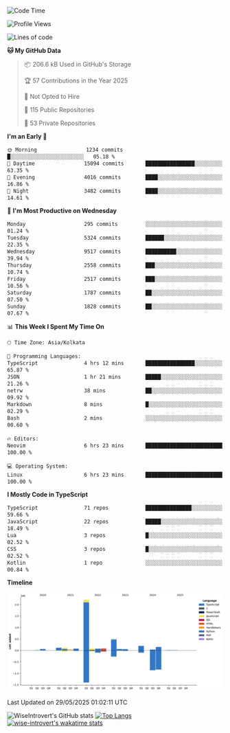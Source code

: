 <!--START_SECTION:waka-->
![Code Time](http://img.shields.io/badge/Code%20Time-2%2C340%20hrs%2043%20mins-blue)

![Profile Views](http://img.shields.io/badge/Profile%20Views-0-blue)

![Lines of code](https://img.shields.io/badge/From%20Hello%20World%20I%27ve%20Written-3.8%20million%20lines%20of%20code-blue)

**🐱 My GitHub Data** 

> 📦 206.6 kB Used in GitHub's Storage 
 > 
> 🏆 57 Contributions in the Year 2025
 > 
> 🚫 Not Opted to Hire
 > 
> 📜 115 Public Repositories 
 > 
> 🔑 53 Private Repositories 
 > 
**I'm an Early 🐤** 

```text
🌞 Morning                1234 commits        █░░░░░░░░░░░░░░░░░░░░░░░░   05.18 % 
🌆 Daytime                15094 commits       ████████████████░░░░░░░░░   63.35 % 
🌃 Evening                4016 commits        ████░░░░░░░░░░░░░░░░░░░░░   16.86 % 
🌙 Night                  3482 commits        ████░░░░░░░░░░░░░░░░░░░░░   14.61 % 
```
📅 **I'm Most Productive on Wednesday** 

```text
Monday                   295 commits         ░░░░░░░░░░░░░░░░░░░░░░░░░   01.24 % 
Tuesday                  5324 commits        ██████░░░░░░░░░░░░░░░░░░░   22.35 % 
Wednesday                9517 commits        ██████████░░░░░░░░░░░░░░░   39.94 % 
Thursday                 2558 commits        ███░░░░░░░░░░░░░░░░░░░░░░   10.74 % 
Friday                   2517 commits        ███░░░░░░░░░░░░░░░░░░░░░░   10.56 % 
Saturday                 1787 commits        ██░░░░░░░░░░░░░░░░░░░░░░░   07.50 % 
Sunday                   1828 commits        ██░░░░░░░░░░░░░░░░░░░░░░░   07.67 % 
```


📊 **This Week I Spent My Time On** 

```text
🕑︎ Time Zone: Asia/Kolkata

💬 Programming Languages: 
TypeScript               4 hrs 12 mins       ████████████████░░░░░░░░░   65.87 % 
JSON                     1 hr 21 mins        █████░░░░░░░░░░░░░░░░░░░░   21.26 % 
netrw                    38 mins             ██░░░░░░░░░░░░░░░░░░░░░░░   09.92 % 
Markdown                 8 mins              █░░░░░░░░░░░░░░░░░░░░░░░░   02.29 % 
Bash                     2 mins              ░░░░░░░░░░░░░░░░░░░░░░░░░   00.60 % 

🔥 Editors: 
Neovim                   6 hrs 23 mins       █████████████████████████   100.00 % 

💻 Operating System: 
Linux                    6 hrs 23 mins       █████████████████████████   100.00 % 
```

**I Mostly Code in TypeScript** 

```text
TypeScript               71 repos            ███████████████░░░░░░░░░░   59.66 % 
JavaScript               22 repos            █████░░░░░░░░░░░░░░░░░░░░   18.49 % 
Lua                      3 repos             █░░░░░░░░░░░░░░░░░░░░░░░░   02.52 % 
CSS                      3 repos             █░░░░░░░░░░░░░░░░░░░░░░░░   02.52 % 
Kotlin                   1 repo              ░░░░░░░░░░░░░░░░░░░░░░░░░   00.84 % 
```



**Timeline**

![Lines of Code chart](https://raw.githubusercontent.com/wise-introvert/wise-introvert/master/assets/bar_graph.png)


 Last Updated on 29/05/2025 01:02:11 UTC
<!--END_SECTION:waka-->

![WiseIntrovert's GitHub stats](https://github-readme-stats.vercel.app/api?username=wise-introvert&count_private=true&show_icons=true)
[![Top Langs](https://github-readme-stats.vercel.app/api/top-langs/?username=wise-introvert&langs_count=10)](https://github.com/anuraghazra/github-readme-stats)
[![wise-introvert's wakatime stats](https://github-readme-stats.vercel.app/api/wakatime?username=wiseintrovert)](https://github.com/anuraghazra/github-readme-stats)
